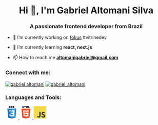<h1 align="center">Hi 👋, I'm Gabriel Altomani Silva</h1>
<h3 align="center">A passionate frontend developer from Brazil</h3>

- 🔭 I’m currently working on [fokus](https://fokus-blond.vercel.app/) #vitrinedev

- 🌱 I’m currently learning **react, next.js**

- 📫 How to reach me **altomanigabriel@gmail.com**

<h3 align="left">Connect with me:</h3>
<p align="left">
<a href="https://linkedin.com/in/gabriel altomani" target="blank"><img align="center" src="https://raw.githubusercontent.com/rahuldkjain/github-profile-readme-generator/master/src/images/icons/Social/linked-in-alt.svg" alt="gabriel altomani" height="30" width="40" /></a>
<a href="https://instagram.com/gabriel_altomani" target="blank"><img align="center" src="https://raw.githubusercontent.com/rahuldkjain/github-profile-readme-generator/master/src/images/icons/Social/instagram.svg" alt="gabriel_altomani" height="30" width="40" /></a>
</p>

<h3 align="left">Languages and Tools:</h3>
<p align="left"> <a href="https://www.w3schools.com/css/" target="_blank" rel="noreferrer"> <img src="https://raw.githubusercontent.com/devicons/devicon/master/icons/css3/css3-original-wordmark.svg" alt="css3" width="40" height="40"/> </a> <a href="https://www.w3.org/html/" target="_blank" rel="noreferrer"> <img src="https://raw.githubusercontent.com/devicons/devicon/master/icons/html5/html5-original-wordmark.svg" alt="html5" width="40" height="40"/> </a> <a href="https://developer.mozilla.org/en-US/docs/Web/JavaScript" target="_blank" rel="noreferrer"> <img src="https://raw.githubusercontent.com/devicons/devicon/master/icons/javascript/javascript-original.svg" alt="javascript" width="40" height="40"/> </a> </p>
